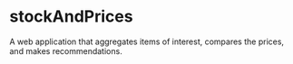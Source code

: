 # stockAndPrices
A web application that aggregates items of interest, compares the prices, and makes recommendations.
